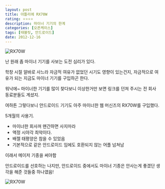 ```yaml
---
layout: post
title: 아틀리에 RX70W
rating: ⭐️⭐️⭐️⭐️
description: 마이너 기기의 한계
categories: [오픈케이스]
tags: [태블릿, 안드로이드]
date: 2012-12-16
---
```


![RX70W](../../review/img/2012/rx70w_01.jpg)

난 원래 좀 마이너 기기를 사보는 도전 심리가 있다.

학창 시절 알바로 사느라 자금적 여유가 없었던 시기도 영향이 있는건지, 자금적으로 여유가 되는 지금도 마이너 기기를 구입하곤 한다.

워낙에~ 마이너한 기기를 많이 찾다보니 이상한거만 보면 링크를 던져 주시는 전 회사 동료분들도 계셨지.

여하튼 그렇다보니 안드로이드 기기도 아주 마이너한 웹 머신즈의 RX70W를 구입했다.

5개월의 사용기.

* 마이너한 회사꺼 왠간하면 사지마라
* 액정 시야각 최악이다.
* 배젤 태평양은 참을 수 있었음
* 기본적으로 같은 안드로이드 임에도 호환되지 않는 어플 넘쳐남

이래서 메이저 기종을 써야함

안드로이드를 선호하는 나지만, 안드로이드 중에서도 마이너 기종은 안사는게 좋겠단 생각을 해준 것들중 하나였음!

![RX70W](../../review/img/2012/rx70w_02.jpg)
